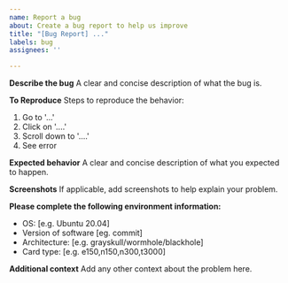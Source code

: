 ```yaml
---
name: Report a bug
about: Create a bug report to help us improve
title: "[Bug Report] ..."
labels: bug
assignees: ''

---
```


**Describe the bug**
A clear and concise description of what the bug is.

**To Reproduce**
Steps to reproduce the behavior:
1. Go to '...'
2. Click on '....'
3. Scroll down to '....'
4. See error

**Expected behavior**
A clear and concise description of what you expected to happen.

**Screenshots**
If applicable, add screenshots to help explain your problem.

**Please complete the following environment information:**
- OS: [e.g. Ubuntu 20.04]
- Version of software [eg. commit]
- Architecture: [e.g. grayskull/wormhole/blackhole]
- Card type: [e.g. e150,n150,n300,t3000]

**Additional context**
Add any other context about the problem here.

